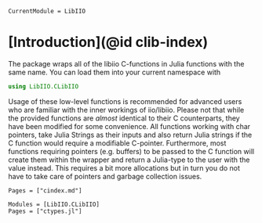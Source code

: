```@meta
CurrentModule = LibIIO
```

# [Introduction](@id clib-index)

The package wraps all of the libiio C-functions in Julia functions with the same name. You can load them into your current namespace with

```julia
using LibIIO.CLibIIO
```

Usage of these low-level functions is recommended for advanced users who are familiar with the inner workings of iio/libiio.
Please not that while the provided functions are _almost_ identical to their C counterparts, they have been modified for some convenience.
All functions working with char pointers, take Julia Strings as their inputs and also return Julia strings if the C function would require a modifiable
C-pointer. Furthermore, most functions requiring pointers (e.g. buffers) to be passed to the C function will create them within the wrapper and return
a Julia-type to the user with the value instead. This requires a bit more allocations but in turn you do not have to take care of pointers and garbage collection issues.

```@index
Pages = ["cindex.md"]
```

```@autodocs
Modules = [LibIIO.CLibIIO]
Pages = ["ctypes.jl"]
```